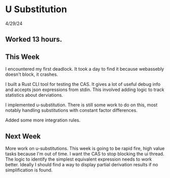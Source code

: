 # U Substitution

4/29/24

## Worked 13 hours.

## This Week

I encountered my first deadlock. It took a day to find it because webassebly
doesn't block, it crashes.

I built a Rust CLI tool for testing the CAS. It gives a lot of useful debug info
and accepts json expressions from stdin. This involved adding logic to track
statistics about derviations.

I implemented u-substitution. There is still some work to do on this, most
notably handling substitutions with constant factor differences.

Added some more integration rules.

## Next Week

More work on u-substitutions. This week is going to be rapid fire, high value
tasks because I'm out of time. I want the CAS to stop blocking the ui thread.
The logic to identify the simplest equivalent expression needs to work better.
Ideally I should find a way to display partial derivation results if no
simplification is found.


